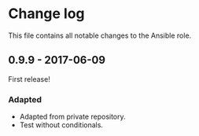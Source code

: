 # Change log

This file contains all notable changes to the Ansible role.

## 0.9.9 - 2017-06-09

First release!

### Adapted
- Adapted from private repository.
- Test without conditionals.
